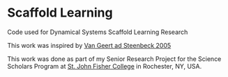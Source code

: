 # Scaffold Learning
Code used for Dynamical Systems Scaffold Learning Research

This work was inspired by [Van Geert ad Steenbeck 2005](https://www.paulvangeert.nl/publications_files/scaffolding%20van%20geert%20and%20steenbeek.pdf)

This work was done as part of my Senior Research Project for the Science Scholars Program
at [St. John Fisher College](https://www.sjfc.edu/)
in Rochester, NY, USA.  